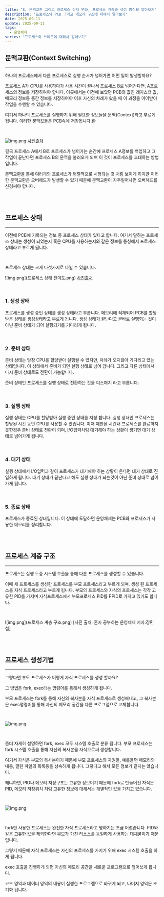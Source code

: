 ```yaml
---
title: "8. 문맥교환 그리고 프로세스 상태 변화, 프로세스 계층과 생성 방식을 알아보기"
description: "프로세스와 PCB 그리고 메모리 구조에 대해서 알아보기"
date: 2025-09-11
update: 2025-09-11
tags:
  - 운영체제
series: "프로세스와 쓰레드에 대해서 알아보기"
---
```


## 문맥교환(Context Switching)

---
하나의 프로세스에서 다른 프로세스로 실행 순서가 넘어가면 어떤 일이 발생할까요?

프로세스 A가 CPU를 사용하다가 사용 시간이 끝나서 프로세스 B로 넘어간다면, A프로세스의 정보를
저장하여야 합니다. 이곳에서는 이전에 보았던 PCB의 값인 레지스터 값, 메모리 정보등 중간 정보를 저장하여야
이후 자신의 차례가 왔을 때 이 과정을 이어받아 작업을 수행할 수 있습니다.

여기서 하나의 프로세스를 실행하기 위해 필요한 정보들을 문맥(Context)라고 부르게 됩니다.
이러한 문맥값들은 PCB속에 저장됩니다.환

<br>

![img.png](문맥교환.png)
[사진출처](https://yoongrammer.tistory.com/53)

결국 프로세스 A에서 B로 프로세스가 넘어가는 순간에 프로세스 A정보를 백업하고 그작업이 끝난다면
프로세스 B의 문맥을 불러오게 되며 이 것이 프로세스를 교대하는 방법입니다.

문맥교환을 통해 여러개의 프로세스가 병렬적으로 시행되는 것 처럼 보이게 하지만 이러한 문맥교환은
오버헤드가 발생할 수 있기 때문에 문맥교환이 자주일어나면 오버헤드를 신경써야 합니다.

<br>
<br>

## 프로세스 상태

---

이전에 PCB에 기록되는 정보 중 프로세스 상태가 있다고 합니다. 여기서 말하는 프로세스 상태는 생성이 되었는지
혹은 CPU를 사용하는지와 같은 정보를 통칭해서 프로세스 상태라고 부르게 됩니다.

<br>

프로세스 상태는 크게 다섯가지로 나뉠 수 있습니다.

![img.png](프로세스 상태 전이도.png)
[사진출처](https://thebook.io/080367/0021/)

<br>

### 1. 생성 상태

프로세스를 생성 중인 상태를 생성 상태라고 부릅니다. 메모리에 적재되어 PCB를 할당받은 상태를 생성상태라고 부르게 됩니다.
생성 상태가 끝난다고 곧바로 실행되는 것이 아닌 준비 상태가 되어 실행되기를 기다리게 됩니다.

<br>

### 2. 준비 상태

준비 상태는 당장 CPU를 할당받아 실행될 수 있지만, 차례가 오지않아 기다리고 있는 상태입니다.
이 상태에서 준비가 되면 실행 상태로 넘어 갑니다. 그리고 다른 상태에서 다시 준비 상태로도 전환이 가능합니다.

준비 상태인 프로세스를 실행 상태로 전환하는 것을 디스패치 라고 부릅니다.

<br>

### 3. 실행 상태

실행 상태는 CPU를 할당받아 실행 중인 상태를 지칭 합니다. 실행 상태인 프로세스는 할당된 시간 동안 CPU를 사용할 수 있습니다.
이때 제한된 시간내 프로세스를 완료하지 못한경우 준비 상태로 전환이 되며, I/O입력처럼 대기해야 하는 상황이 생기면
대기 상태로 넘어가게 됩니다.

<br>

### 4. 대기 상태

실행 상태에서 I/O입력과 같이 프로세스가 대기해야 하는 상황이 온다면 대기 상태로 진입하게 됩니다.
대기 상태가 끝난다고 해도 실행 상태가 되는것이 아닌 준비 상태로 넘어가게 됩니다.

<br>

### 5. 종료 상태

프로세스가 종료된 상태입니다. 이 상태에 도달하면 운영체제는 PCB와 프로세스가 사용한 메모리를 정리합니다.

<br>
<br>

## 프로세스 계층 구조

---

프로세스는 실행 도중 시스템 호출을 통해 다른 프로세스를 생성할 수 있습니다.

이때 새 프로세스를 생성한 프로세스를 부모 프로세스라고 부르게 되며, 생성 된 프로세스를 자식 프로세스라고
부르게 됩니다.
부모의 프로세스와 자식의 프로세스는 각각 고유한 PID를 가지며 자식프로세스에서 부모프로세스 PID를 PPID로 가지고 있기도 합니다.

<br>

![img.png](프로세스 계층 구조.png)
[사진 출처: 혼자 공부하는 운영체제 저자:강민철]

<br>
<br>

## 프로세스 생성기법

---

그렇다면 부모 프로세스가 어떻게 자식 프로세스를 생성 할까요?

그 방법은 fork, exec라는 명령어를 통해서 생성하게 됩니다.

부모 프로세스는 fork를 통해 자신의 복사본을 자식 프로세스로 생성해내고, 그 복사본은 exec명령어를 통해
자신의 메모리 공간을 다른 프로그램으로 교체합니다.

<br>

![img.png](fork.png)

<br>

좀더 자세히 설명하면 fork, exec 모두 시스템 호출로 분류 됩니다.
부모 프로세스는 fork 시스템 호출을 통해 자신의 복사본을 자식으로써 생성합니다.

여기서 자식은 부모의 복사본이기 때문에 부모 프로세스의 자원들, 예를들면 메모리의 내용, 열린 파일의 목록등을
상속하게 됩니다. 그렇다고 해서 모든 정보가 같지는 않습니다.

왜냐하면, PID나 메모리 저장구조는 고유한 정보이기 때문에 fork로 만들어진 자식은 PID, 메모리 저장위치
처럼 고유한 정보에 대해서는 개별적인 값을 가지고 있습니다.

<br>

![img.png](exec.png)

<br>

fork만 사용한 프로세스는 완전한 자식 프로세스라고 명하기는 조금 어렵습니다.
PID와 같은 고유한 값을 제외한다면 부모가 가진 리소스를 동일하게 사용하는 대체품이기 때문입니다.

그렇기 때문에 자식 프로세스는 자신의 프로세스를 가지기 위해 exec 시스템 호출을 하게 됩니다.

exec 호출을 진행하게 되면 자신의 메모리 공간을 새로운 프로그램으로 덮어쓰게 됩니다.

코드 영역과 데이터 영역의 내용이 실행한 프로그램으로 바뀌게 되고, 나머지 영역은 초기화 됩니다.

